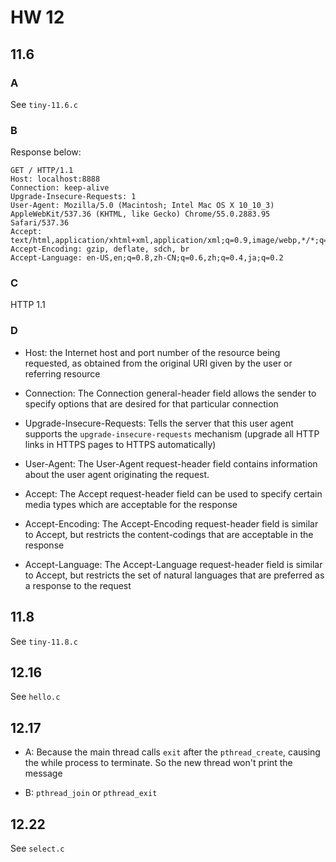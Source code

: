 # HW 12 #

## 11.6 ##

### A ###

See `tiny-11.6.c`

### B ###

Response below:

    GET / HTTP/1.1
    Host: localhost:8888
    Connection: keep-alive
    Upgrade-Insecure-Requests: 1
    User-Agent: Mozilla/5.0 (Macintosh; Intel Mac OS X 10_10_3) AppleWebKit/537.36 (KHTML, like Gecko) Chrome/55.0.2883.95 Safari/537.36
    Accept: text/html,application/xhtml+xml,application/xml;q=0.9,image/webp,*/*;q=0.8
    Accept-Encoding: gzip, deflate, sdch, br
    Accept-Language: en-US,en;q=0.8,zh-CN;q=0.6,zh;q=0.4,ja;q=0.2

### C ###

HTTP 1.1

### D ###

- Host: the Internet host and port number of the resource being requested, as obtained from the original URI given by the user or referring resource

- Connection: The Connection general-header field allows the sender to specify options that are desired for that particular connection

- Upgrade-Insecure-Requests: Tells the server that this user agent supports the `upgrade-insecure-requests` mechanism (upgrade all HTTP links in HTTPS pages to HTTPS automatically)

- User-Agent: The User-Agent request-header field contains information about the user agent originating the request.

- Accept: The Accept request-header field can be used to specify certain media types which are acceptable for the response

- Accept-Encoding: The Accept-Encoding request-header field is similar to Accept, but restricts the content-codings that are acceptable in the response

- Accept-Language: The Accept-Language request-header field is similar to Accept, but restricts the set of natural languages that are preferred as a response to the request

## 11.8 ##

See `tiny-11.8.c`

## 12.16 ##

See `hello.c`

## 12.17 ##

- A: Because the main thread calls `exit` after the `pthread_create`, causing the while process to terminate. So the new thread won't print the message

- B: `pthread_join` or `pthread_exit`

## 12.22 ##

See `select.c`
